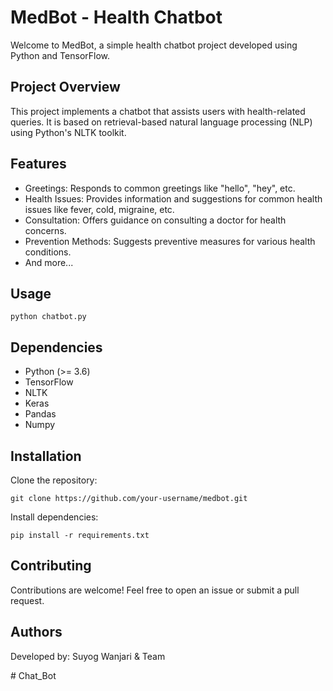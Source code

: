 <!DOCTYPE html>
<html lang="en">
<head>
    <meta charset="UTF-8">
    <meta name="viewport" content="width=device-width, initial-scale=1.0">
    <title>MedBot - Health Chatbot</title>
</head>
<body>

<h1>MedBot - Health Chatbot</h1>
    <p>Welcome to MedBot, a simple health chatbot project developed using Python and TensorFlow.</p>

<h2>Project Overview</h2>
    <p>This project implements a chatbot that assists users with health-related queries. It is based on retrieval-based natural language processing (NLP) using Python's NLTK toolkit.</p>

<h2>Features</h2>
    <ul>
        <li>Greetings: Responds to common greetings like "hello", "hey", etc.</li>
        <li>Health Issues: Provides information and suggestions for common health issues like fever, cold, migraine, etc.</li>
        <li>Consultation: Offers guidance on consulting a doctor for health concerns.</li>
        <li>Prevention Methods: Suggests preventive measures for various health conditions.</li>
        <li>And more...</li>
    </ul>

<h2>Usage</h2>
    <pre><code>python chatbot.py</code></pre>

 <h2>Dependencies</h2>
    <ul>
        <li>Python (>= 3.6)</li>
        <li>TensorFlow</li>
        <li>NLTK</li>
        <li>Keras</li>
        <li>Pandas</li>
        <li>Numpy</li>
    </ul>

 <h2>Installation</h2>
    <p>Clone the repository:</p>
    <pre><code>git clone https://github.com/your-username/medbot.git</code></pre>
    <p>Install dependencies:</p>
    <pre><code>pip install -r requirements.txt</code></pre>

 <h2>Contributing</h2>
    <p>Contributions are welcome! Feel free to open an issue or submit a pull request.</p>

<h2>Authors</h2>
    <p>Developed by: Suyog Wanjari & Team</p>

</body>
</html>
# Chat_Bot
